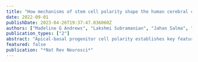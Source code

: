 ```yaml
---
title: "How mechanisms of stem cell polarity shape the human cerebral cortex"
date: 2022-09-01
publishDate: 2023-04-26T19:37:47.036060Z
authors: ["Madeline G Andrews", "Lakshmi Subramanian", "Jahan Salma", "Arnold R Kriegstein"]
publication_types: ["2"]
abstract: "Apical-basal progenitor cell polarity establishes key features of the radial and laminar architecture of the developing human cortex. The unique diversity of cortical stem cell populations and an expansion of progenitor population size in the human cortex have been mirrored by an increase in the complexity of cellular processes that regulate stem cell morphology and behaviour, including their polarity. The study of human cells in primary tissue samples and human stem cell-derived model systems (such as cortical organoids) has provided insight into these processes, revealing that protein complexes regulate progenitor polarity by controlling cell membrane adherence within appropriate cortical niches and are themselves regulated by cytoskeletal proteins, signalling molecules and receptors, and cellular organelles. Studies exploring how cortical stem cell polarity is established and maintained are key for understanding the features of human brain development and have implications for neurological dysfunction."
featured: false
publication: "*Nat Rev Neurosci*"
---
```


